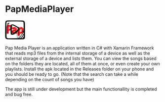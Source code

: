 # PapMediaPlayer


![](PapMediaPlayer/Resources/drawable/Logo.png)
 
Pap Media Player is an application written in C# with Xamarin Framework that reads mp3 files from the internal storage of a device as well as the external storage of a device and lists them. 
You can view the songs based on the folders they are located, all of them at once, or even create your own playlists.
Install the apk located in the Releases folder on your phone and you should be ready to go. (Note that the search can take a while depending on the count of songs you have)


The app is still under development but the main functionallity is completed and bug free.
